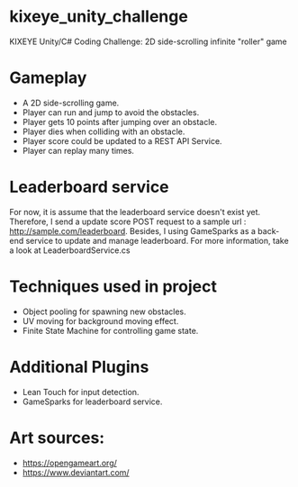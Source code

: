 # kixeye_unity_challenge
KIXEYE Unity/C# Coding Challenge: 2D side-scrolling infinite "roller" game
# Gameplay
- A 2D side-scrolling game.
- Player can run and jump to avoid the obstacles.
- Player gets 10 points after jumping over an obstacle.
- Player dies when colliding with an obstacle.
- Player score could be updated to a REST API Service.
- Player can replay many times.
# Leaderboard service
For now, it is assume that the leaderboard service doesn't exist yet. Therefore, I send a update score POST request to a sample url : http://sample.com/leaderboard.
Besides, I using GameSparks as a back-end service to update and manage leaderboard.
For more information, take a look at LeaderboardService.cs

# Techniques used in project
- Object pooling for spawning new obstacles.
- UV moving for background moving effect.
- Finite State Machine for controlling game state.

# Additional Plugins
- Lean Touch for input detection.
- GameSparks for leaderboard service.

# Art sources:
- https://opengameart.org/
- https://www.deviantart.com/

